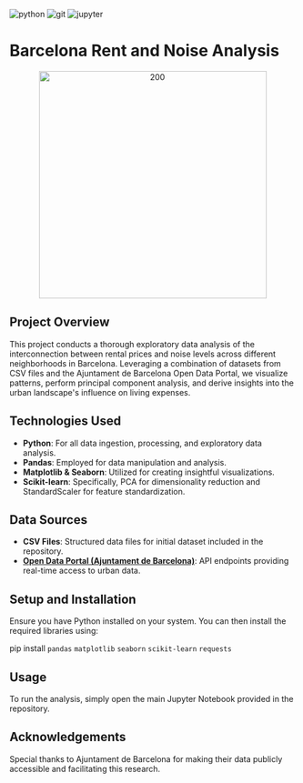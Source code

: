 ![python](https://img.shields.io/badge/Python-3776AB?style=for-the-badge&logo=python&logoColor=white)
![git](https://img.shields.io/badge/GIT-E44C30?style=for-the-badge&logo=git&logoColor=white)
![jupyter](https://img.shields.io/badge/Made%20with-Jupyter-orange?style=for-the-badge&logo=Jupyter)

# Barcelona Rent and Noise Analysis

<p align="center">
	<img src="https://a.cdn-hotels.com/gdcs/production81/d1983/1441d9b5-d0e6-4230-9923-646d58ba66d8.jpg" alt="200" width="400"/>
</p>

## Project Overview
This project conducts a thorough exploratory data analysis of the interconnection between rental prices and noise levels across different neighborhoods in Barcelona. Leveraging a combination of datasets from CSV files and the Ajuntament de Barcelona Open Data Portal, we visualize patterns, perform principal component analysis, and derive insights into the urban landscape's influence on living expenses.

## Technologies Used
- **Python**: For all data ingestion, processing, and exploratory data analysis.
- **Pandas**: Employed for data manipulation and analysis.
- **Matplotlib & Seaborn**: Utilized for creating insightful visualizations.
- **Scikit-learn**: Specifically, PCA for dimensionality reduction and StandardScaler for feature standardization.

## Data Sources
- **CSV Files**: Structured data files for initial dataset included in the repository.
- **[Open Data Portal (Ajuntament de Barcelona)](https://opendata-ajuntament.barcelona.cat/data/es/dataset)**: API endpoints providing real-time access to urban data.

## Setup and Installation
Ensure you have Python installed on your system. You can then install the required libraries using:


pip install `pandas` `matplotlib` `seaborn` `scikit-learn` `requests`


## Usage
To run the analysis, simply open the main Jupyter Notebook provided in the repository.

## Acknowledgements
Special thanks to Ajuntament de Barcelona for making their data publicly accessible and facilitating this research.

